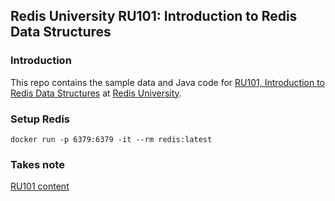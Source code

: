 ## Redis University RU101: Introduction to Redis Data Structures

### Introduction
This repo contains the sample data and Java code for [RU101, Introduction to Redis Data Structures](https://university.redis.com/courses/ru101/) at [Redis University](https://university.redis.com/).

### Setup Redis
```text
docker run -p 6379:6379 -it --rm redis:latest
```

### Takes note
[RU101 content](./CONTENT.md)
